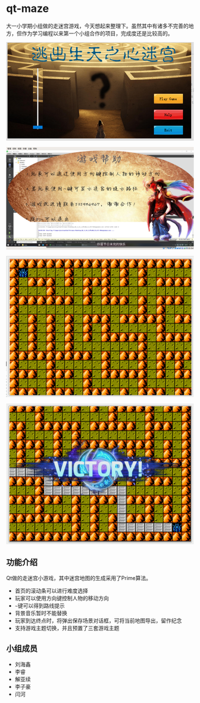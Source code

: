 # qt-maze
大一小学期小组做的走迷宫游戏，今天想起来整理下。虽然其中有诸多不完善的地方，但作为学习编程以来第一个小组合作的项目，完成度还是比较高的。

![mainwindow](doc/img/mainwindow.png)

![help](doc/img/help.png)

![game](doc/img/game.png)

![victory](doc/img/victory.png)

## 功能介绍
Qt做的走迷宫小游戏，其中迷宫地图的生成采用了Prime算法。

- 首页的滚动条可以进行难度选择
- 玩家可以使用方向键控制人物的移动方向
- `~`键可以得到路线提示
- 背景音乐暂时不能替换
- 玩家到达终点时，将弹出保存场景对话框，可将当前地图导出，留作纪念
- 支持游戏主题切换，并且预置了三套游戏主题

## 小组成员
- 刘海鑫
- 李睿
- 解亚续
- 李子豪
- 闫河

